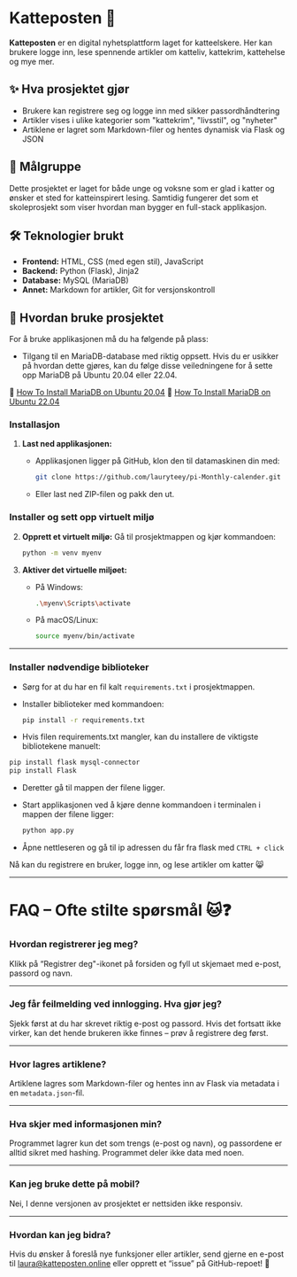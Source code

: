 # Katteposten 🐾

**Katteposten** er en digital nyhetsplattform laget for katteelskere. Her kan brukere logge inn, lese spennende artikler om katteliv, kattekrim, kattehelse og mye mer. 

## ✨ Hva prosjektet gjør

- Brukere kan registrere seg og logge inn med sikker passordhåndtering
- Artikler vises i ulike kategorier som "kattekrim", "livsstil", og "nyheter"
- Artiklene er lagret som Markdown-filer og hentes dynamisk via Flask og JSON

## 🎯 Målgruppe

Dette prosjektet er laget for både unge og voksne som er glad i katter og ønsker et sted for katteinspirert lesing. Samtidig fungerer det som et skoleprosjekt som viser hvordan man bygger en full-stack applikasjon.

## 🛠️ Teknologier brukt

- **Frontend:** HTML, CSS (med egen stil), JavaScript
- **Backend:** Python (Flask), Jinja2
- **Database:** MySQL (MariaDB)
- **Annet:** Markdown for artikler, Git for versjonskontroll

## 🚀 Hvordan bruke prosjektet

For å bruke applikasjonen må du ha følgende på plass:

- Tilgang til en MariaDB-database med riktig oppsett. Hvis du er usikker på hvordan dette gjøres, kan du følge disse veiledningene for å sette opp MariaDB på Ubuntu 20.04 eller 22.04.
  
📍  [How To Install MariaDB on Ubuntu 20.04](https://www.digitalocean.com/community/tutorials/how-to-install-mariadb-on-ubuntu-20-04)
📍 [How To Install MariaDB on Ubuntu 22.04](https://www.digitalocean.com/community/tutorials/how-to-install-mariadb-on-ubuntu-22-04)

  

### **Installasjon**
1. **Last ned applikasjonen:**
   - Applikasjonen ligger på GitHub, klon den til datamaskinen din med:

     ```bash
     git clone https://github.com/lauryteey/pi-Monthly-calender.git
     ```
   - Eller last ned ZIP-filen og pakk den ut.

### **Installer og sett opp virtuelt miljø**

2. **Opprett et virtuelt miljø:**
   Gå til prosjektmappen og kjør kommandoen:

     ```bash
     python -m venv myenv
     ```

3. **Aktiver det virtuelle miljøet:**
   - På Windows:

     ```bash
     .\myenv\Scripts\activate
     ```

   - På macOS/Linux:
     ```bash
     source myenv/bin/activate
     ```

---

### **Installer nødvendige biblioteker**

- Sørg for at du har en fil kalt `requirements.txt` i prosjektmappen.
- Installer biblioteker med kommandoen:

   ```bash
   pip install -r requirements.txt
   ````
- Hvis filen requirements.txt mangler, kan du installere de viktigste bibliotekene manuelt:

````bash
pip install flask mysql-connector
pip install Flask
````
   - Deretter gå til mappen der filene ligger.
   - Start applikasjonen ved å kjøre denne kommandoen i terminalen i mappen der filene ligger:

     ```bash
     python app.py
     ```
     
   - Åpne nettleseren og gå til ip adressen du får fra flask med ````CTRL + click````

 Nå kan du registrere en bruker, logge inn, og lese artikler om katter 😸


 
---

# FAQ – Ofte stilte spørsmål 🐱❓

### Hvordan registrerer jeg meg?
Klikk på “Registrer deg"-ikonet på forsiden og fyll ut skjemaet med e-post, passord og navn.

---

### Jeg får feilmelding ved innlogging. Hva gjør jeg?
Sjekk først at du har skrevet riktig e-post og passord. Hvis det fortsatt ikke virker, kan det hende brukeren ikke finnes – prøv å registrere deg først.

---

### Hvor lagres artiklene?
Artiklene lagres som Markdown-filer og hentes inn av Flask via metadata i en `metadata.json`-fil.

---

### Hva skjer med informasjonen min?
Programmet lagrer kun det som trengs (e-post og navn), og passordene er alltid sikret med hashing. Programmet deler ikke data med noen.

---

### Kan jeg bruke dette på mobil?
Nei, I denne versjonen av prosjektet er nettsiden ikke responsiv. 

---

### Hvordan kan jeg bidra?
Hvis du ønsker å foreslå nye funksjoner eller artikler, send gjerne en e-post til [laura@katteposten.online](mailto:laura@katteposten.online) eller opprett et “issue” på GitHub-repoet! 🌸




